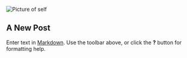 ![Picture of self]({{site.baseurl}}/images/sj_pic.png)
## A New Post

Enter text in [Markdown](http://daringfireball.net/projects/markdown/). Use the toolbar above, or click the **?** button for formatting help.
